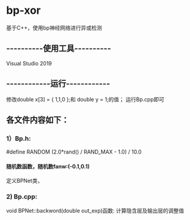 # bp-xor
基于C++，使用bp神经网络进行异或检测

## ----------使用工具----------
Visual Studio 2019

## ------------运行------------
修改double x[3] = { 1,1,0 };和	double y = 1;的值；
运行Bp.cpp即可

## 各文件内容如下：
### 1）Bp.h:
 #define RANDOM (2.0*rand() / RAND_MAX - 1.0) / 10.0
#### 随机数函数，随机数fanw:(-0.1,0.1)
定义BPNet类，

### 2) Bp.cpp:
void BPNet::backword(double out_exp)函数:
计算隐含层及输出层的调整值
